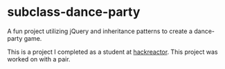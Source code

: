 # subclass-dance-party

A fun project utilizing jQuery and inheritance patterns to create a dance-party game.

This is a project I completed as a student at [hackreactor](http://hackreactor.com). This project was worked on with a pair.
